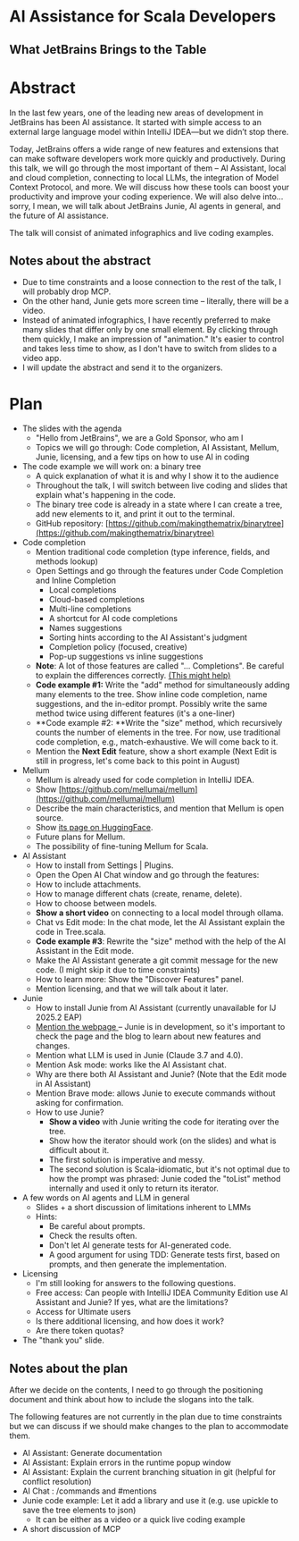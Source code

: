 # AI Assistance for Scala Developers
## What JetBrains Brings to the Table


# Abstract

In the last few years, one of the leading new areas of development in JetBrains has been AI assistance. It started with simple access to an external large language model within IntelliJ IDEA—but we didn’t stop there.

Today, JetBrains offers a wide range of new features and extensions that can make software developers work more quickly and productively. During this talk, we will go through the most important of them – AI Assistant, local and cloud completion, connecting to local LLMs, the integration of Model Context Protocol, and more. We will discuss how these tools can boost your productivity and improve your coding experience. We will also delve into… sorry, I mean, we will talk about JetBrains Junie, AI agents in general, and the future of AI assistance.

The talk will consist of animated infographics and live coding examples.


## Notes about the abstract



* Due to time constraints and a loose connection to the rest of the talk, I will probably drop MCP.
* On the other hand, Junie gets more screen time – literally, there will be a video.
* Instead of animated infographics, I have recently preferred to make many slides that differ only by one small element. By clicking through them quickly, I make an impression of "animation." It's easier to control and takes less time to show, as I don't have to switch from slides to a video app.
* I will update the abstract and send it to the organizers.


# Plan



* The slides with the agenda
    * "Hello from JetBrains", we are a Gold Sponsor, who am I
    * Topics we will go through: Code completion, AI Assistant, Mellum, Junie, licensing, and a few tips on how to use AI in coding
* The code example we will work on: a binary tree
    * A quick explanation of what it is and why I show it to the audience
    * Throughout the talk, I will switch between live coding and slides that explain what's happening in the code.
    * The binary tree code is already in a state where I can create a tree, add new elements to it, and print it out to the terminal.
    * GitHub repository: [https://github.com/makingthematrix/binarytree](https://github.com/makingthematrix/binarytree)
* Code completion
    * Mention traditional code completion (type inference, fields, and methods lookup)
    * Open Settings and go through the features under Code Completion and Inline Completion
        * Local completions
        * Cloud-based completions
        * Multi-line completions
        * A shortcut for AI code completions
        * Names suggestions
        * Sorting hints according to the AI Assistant's judgment
        * Completion policy (focused, creative)
        * Pop-up suggestions vs inline suggestions
    * **Note**: A lot of those features are called "... Completions". Be careful to explain the differences correctly. [(This might help)](https://youtrack.jetbrains.com/projects/JBAI/articles/JBAI-A-6/AI-Code-Completion)
    * **Code example #1:** Write the "add" method for simultaneously adding many elements to the tree. Show inline code completion, name suggestions, and the in-editor prompt. Possibly write the same method twice using different features (it's a one-liner)
    * **Code example #2: **Write the "size" method, which recursively counts the number of elements in the tree. For now, use traditional code completion, e.g., match-exhaustive. We will come back to it.
    * Mention the **Next Edit** feature, show a short example (Next Edit is still in progress, let's come back to this point in August)
* Mellum
    * Mellum is already used for code completion in IntelliJ IDEA.
    * Show [https://github.com/mellumai/mellum](https://github.com/mellumai/mellum)
    * Describe the main characteristics, and mention that Mellum is open source.
    * Show [its page on HuggingFace](https://huggingface.co/JetBrains/Mellum-4b-base).
    * Future plans for Mellum.
    * The possibility of fine-tuning Mellum for Scala.
* AI Assistant
    * How to install from Settings | Plugins.
    * Open the Open AI Chat window and go through the features:
    * How to include attachments.
    * How to manage different chats (create, rename, delete).
    * How to choose between models.
    * **Show a short video** on connecting to a local model through ollama.
    * Chat vs Edit mode: In the chat mode, let the AI Assistant explain the code in Tree.scala.
    * **Code example #3**: Rewrite the "size" method with the help of the AI Assistant in the Edit mode.
    * Make the AI Assistant generate a git commit message for the new code. (I might skip it due to time constraints)
    * How to learn more: Show the "Discover Features" panel.
    * Mention licensing, and that we will talk about it later.
* Junie
    * How to install Junie from AI Assistant (currently unavailable for IJ 2025.2 EAP)
    * [Mention the webpage ](https://jetbrains.com/junie)– Junie is in development, so it's important to check the page and the blog to learn about new features and changes.
    * Mention what LLM is used in Junie (Claude 3.7 and 4.0).
    * Mention Ask mode: works like the AI Assistant chat.
    * Why are there both AI Assistant and Junie? (Note that the Edit mode in AI Assistant)
    * Mention Brave mode: allows Junie to execute commands without asking for confirmation.
    * How to use Junie?
        * **Show a video** with Junie writing the code for iterating over the tree.
        * Show how the iterator should work (on the slides) and what is difficult about it.
        * The first solution is imperative and messy.
        * The second solution is Scala-idiomatic, but it's not optimal due to how the prompt was phrased: Junie coded the "toList" method internally and used it only to return its iterator.
* A few words on AI agents and LLM in general
    * Slides + a short discussion of limitations inherent to LMMs
    * Hints:
        * Be careful about prompts.
        * Check the results often.
        * Don't let AI generate tests for AI-generated code.
        * A good argument for using TDD: Generate tests first, based on prompts, and then generate the implementation.
* Licensing
    * I'm still looking for answers to the following questions.
    * Free access: Can people with IntelliJ IDEA Community Edition use AI Assistant and Junie? If yes, what are the limitations?
    * Access for Ultimate users
    * Is there additional licensing, and how does it work?
    * Are there token quotas?
* The "thank you" slide.


## Notes about the plan

After we decide on the contents, I need to go through the positioning document and think about how to include the slogans into the talk.

The following features are not currently in the plan due to time constraints but we can discuss if we should make changes to the plan to accommodate them.



* AI Assistant: Generate documentation
* AI Assistant: Explain errors in the runtime popup window
* AI Assistant: Explain the current branching situation in git (helpful for conflict resolution)
* AI Chat : /commands and #mentions
* Junie code example: Let it add a library and use it (e.g. use upickle to save the tree elements to json)
    * It can be either as a video or a quick live coding example
* A short discussion of MCP